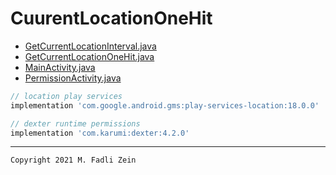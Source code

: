 # CuurentLocationOneHit

- [GetCurrentLocationInterval.java](https://github.com/gzeinnumer/CuurentLocationOneHit/blob/master/app/src/main/java/com/gzeinnumer/cuurentlocationonehit/GetCurrentLocationInterval.java)
- [GetCurrentLocationOneHit.java](https://github.com/gzeinnumer/CuurentLocationOneHit/blob/master/app/src/main/java/com/gzeinnumer/cuurentlocationonehit/GetCurrentLocationOneHit.java)
- [MainActivity.java](https://github.com/gzeinnumer/CuurentLocationOneHit/blob/master/app/src/main/java/com/gzeinnumer/cuurentlocationonehit/MainActivity.java)
- [PermissionActivity.java](https://github.com/gzeinnumer/CuurentLocationOneHit/blob/master/app/src/main/java/com/gzeinnumer/cuurentlocationonehit/PermissionActivity.java)

```gradle
// location play services
implementation 'com.google.android.gms:play-services-location:18.0.0'

// dexter runtime permissions
implementation 'com.karumi:dexter:4.2.0'
```

---

```
Copyright 2021 M. Fadli Zein
```